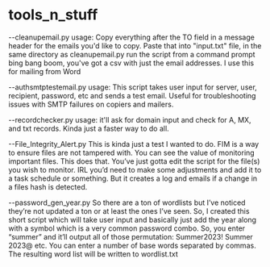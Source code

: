 # tools_n_stuff

--cleanupemail.py usage: 
Copy everything after the TO field in a message header for the emails you'd like to copy. 
Paste that into "input.txt" file, in the same directory as cleanupemail.py 
run the script from a command prompt 
bing bang boom, you've got a csv with just the email addresses. 
I use this for mailing from Word

--authsmtptestemail.py usage: 
This script takes user input for server, user, recipient, password, etc and sends a test email. Useful for troubleshooting issues with SMTP failures on copiers and mailers. 


--recordchecker.py usage: 
it'll ask for domain input and check for A, MX, and txt records. Kinda just a faster way to do all. 


--File_Integrity_Alert.py 
This is kinda just a test I wanted to do. FIM is a way to ensure files are not tampered with. You can see the value of monitoring important files. This does that. You’ve just gotta edit the script for the file(s) you wish to monitor. IRL you’d need to make some adjustments and add it to a task schedule or something. But it creates a log and emails if a change in a files hash is detected. 



--password_gen_year.py
So there are a ton of wordlists but I’ve noticed they’re not updated a ton or at least the ones I’ve seen. So, I created this short script which will take user input and basically just add the year along with a symbol which is a very common password combo. So, you enter “summer” and it’ll output all of those permutation: Summer2023! Summer 2023@ etc. You can enter a number of base words separated by commas. The resulting word list will be written to wordlist.txt
